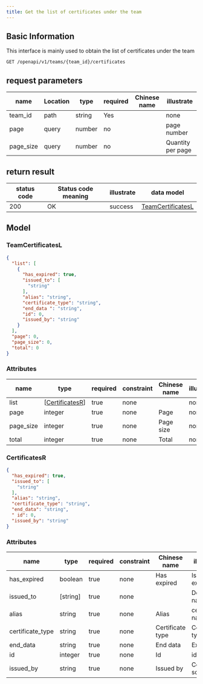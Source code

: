 ```yaml
---
title: Get the list of certificates under the team
---
```


## Basic Information

This interface is mainly used to obtain the list of certificates under the team

```shell title="请求路径"
GET /openapi/v1/teams/{team_id}/certificates
```

## request parameters

| name      | Location | type   | required | Chinese name | illustrate        |
| --------- | -------- | ------ | -------- | ------------ | ----------------- |
| team_id   | path     | string | Yes      |              | none              |
| page      | query    | number | no       |              | page number       |
| page_size | query    | number | no       |              | Quantity per page |

## return result

| status code | Status code meaning | illustrate | data model                                    |
| ----------- | ------------------- | ---------- | --------------------------------------------- |
| 200         | OK                  | success    | [TeamCertificatesL](#schemateamcertificatesl) |

## Model

### TeamCertificatesL<a id="schemateamcertificatesl"></a>

```json
{
  "list": [
    {
      "has_expired": true,
      "issued_to": [
        "string"
      ],
      "alias": "string",
      "certificate_type": "string",
      "end_data ": "string",
      "id": 0,
      "issued_by": "string"
    }
  ],
  "page": 0,
  "page_size": 0,
  "total": 0
}
```

### Attributes

| name      | type                                    | required | constraint | Chinese name | illustrate |
| --------- | --------------------------------------- | -------- | ---------- | ------------ | ---------- |
| list      | [[CertificatesR](#schemacertificatesr)] | true     | none       |              | none       |
| page      | integer                                 | true     | none       | Page         | none       |
| page_size | integer                                 | true     | none       | Page size    | none       |
| total     | integer                                 | true     | none       | Total        | none       |

### CertificatesR<a id="schemacertificatesr"></a>

```json
{
  "has_expired": true,
  "issued_to": [
    "string"
  ],
  "alias": "string",
  "certificate_type": "string",
  "end_data": "string",
  " id": 0,
  "issued_by": "string"
}
```

### Attributes

| name             | type     | required | constraint | Chinese name     | illustrate         |
| ---------------- | -------- | -------- | ---------- | ---------------- | ------------------ |
| has_expired      | boolean  | true     | none       | Has expired      | Is it expired      |
| issued_to        | [string] | true     | none       |                  | Domain name list   |
| alias            | string   | true     | none       | Alias            | certificate name   |
| certificate_type | string   | true     | none       | Certificate type | Certificate type   |
| end_data         | string   | true     | none       | End data         | Expiration         |
| id               | integer  | true     | none       | Id               | id                 |
| issued_by        | string   | true     | none       | Issued by        | Certificate source |
